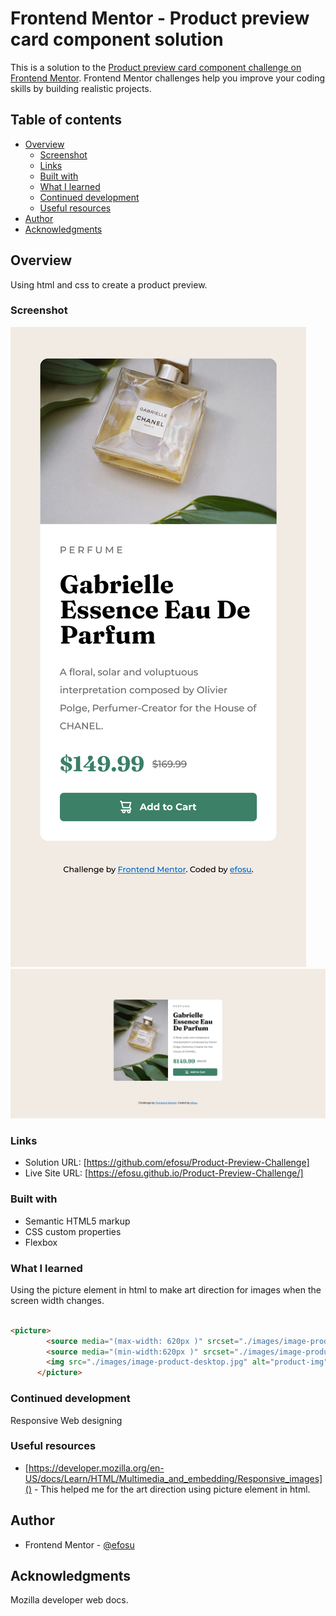 # Frontend Mentor - Product preview card component solution

This is a solution to the [Product preview card component challenge on Frontend Mentor](https://www.frontendmentor.io/challenges/product-preview-card-component-GO7UmttRfa). Frontend Mentor challenges help you improve your coding skills by building realistic projects. 

## Table of contents

- [Overview](#overview)
  - [Screenshot](#screenshot)
  - [Links](#links)
  - [Built with](#built-with)
  - [What I learned](#what-i-learned)
  - [Continued development](#continued-development)
  - [Useful resources](#useful-resources)
- [Author](#author)
- [Acknowledgments](#acknowledgments)

## Overview
Using html and css to create a product preview.

### Screenshot

![](./images/Screen%20Shot%202022-09-28%20at%2014.13.38.png)
![](./images/Screenshot%202022-09-28%20at%2014-11-20%20Frontend%20Mentor%20Product%20preview%20card%20component.png)

### Links

- Solution URL: [https://github.com/efosu/Product-Preview-Challenge]
- Live Site URL: [https://efosu.github.io/Product-Preview-Challenge/]



### Built with

- Semantic HTML5 markup
- CSS custom properties
- Flexbox

### What I learned

Using the picture element in html to make art direction for images when the screen width changes.
```html

<picture>
        <source media="(max-width: 620px )" srcset="./images/image-product-mobile.jpg">
        <source media="(min-width:620px )" srcset="./images/image-product-desktop.jpg">
        <img src="./images/image-product-desktop.jpg" alt="product-img">
      </picture>
```




### Continued development

Responsive Web designing


### Useful resources

- [https://developer.mozilla.org/en-US/docs/Learn/HTML/Multimedia_and_embedding/Responsive_images]() - This helped me for the art direction using picture element in html.


## Author

- Frontend Mentor - [@efosu](https://www.frontendmentor.io/profile/efosu)



## Acknowledgments

Mozilla developer web docs.
